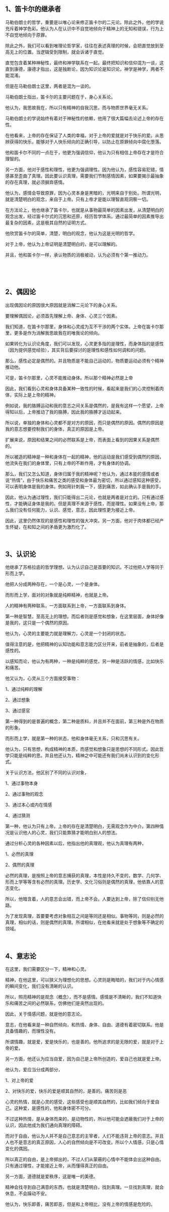 <h2>1、笛卡尔的继承者</h2><p>马勒伯朗士的哲学，重要是以唯心论来修正笛卡尔的二元论。除此之外，他的学说充斥着神学色彩。他认为人在认识中不自觉地倾向于精神上的无知和错误，行为上不自觉地倾向于原罪。</p><p>除此之外，我们可以看到唯理论哲学家，往往在表述真理的时候，会把直觉放到至高无上的位置。当逻辑受到限制，就会诉诸于直觉。</p><p>直觉包含着某种神秘性，最终和神学联系在一起。最终把知识和信仰混为一谈，这直到康德，康德才指出，这是独断论，因为知识论是知识论，神学是神学，两者不能混淆。</p><p>但是在马勒伯朗士这里，两者是混为一谈的。</p><p>马勒伯朗士指出，笛卡尔的主要问题在于，身心关系论。</p><p>他认为，我思故我在，所以只有精神的自我沉思，而与物质世界毫无关系。</p><p>马勒伯朗士的学说始终有着对于神秘性的依赖，他用了很大篇幅去论述上帝的存在性。</p><p>在他看来，上帝的存在保证了人类的幸福，对于上帝的爱就是对于快乐的爱。从思辨获得的快乐，能够对于人快乐倾向的正确引导，以防止在原罪倾向中腐化堕落。</p><p>他和笛卡尔不同的一点在于，他更为强调信仰，他认为只有相信上帝存在才是符合理智的。</p><p>另一方面，他对于感性和理性，他更为强调理性。因为他认为，感性容易犯错，情感甚至歪曲了真理。因此要认识真理，需要我们节制感情因素，如果要揭示最抽象的存在真理，就必须摒弃感情。</p><p>他认为，感情会导致原罪，因为心灵本身是黑暗的，光明来自于别处。所谓光明，就是清楚明白的观念，来自于上帝。只有上帝才是能以理智直观洞察一切。</p><p>在方法论上，他也继承了笛卡尔，也就是从事物最简单的因素出发，从清楚明白的观念出发，经过笛卡尔式的沉思和还原，经历哲学体系。通过最简单的因素推导出最复杂的因素，这是极其自然的证明方式。</p><p>他欣赏笛卡尔的简单，清楚，明白的观念，他认为这是光明的哲学。</p><p>对于上帝，他认为上帝证明是清楚明白的，是可以理解的。</p><p>并且，他和笛卡尔一样，承认物质的消极被动，认为必须有个第一推动力。</p><p><br></p><p><br></p><h2>2、偶因论</h2><p>出现偶因论的原因很大原因就是消解二元论下的身心关系。</p><p>要理解偶因论，必须首先理解上帝、身体、心灵三个因素。</p><p>我们知道，在笛卡尔那里，身体和心灵成为互不干涉的两个实体。上帝在笛卡尔那里，更多是作为消解我思故我在的唯我论的倾向。</p><p>如果转化为认识论角度，我们可以发现，心灵更多指的是理性，而身体指的是感性（因为提供感觉经验），其实背后要探讨的是理性和感性如何调和的问题。</p><p>那么，感性必定是偶然的。并且物质是不能自己运动的，物质要运动必须有个精神推动他。</p><p>可是，笛卡尔那里，心灵不能推动身体。所以那个精神必然是上帝</p><p>因此，我们看到心灵和身体具备某种一致性的时候，看起来是我们的心灵控制着肉体，实际上是上帝的精神。</p><p>例如说，我的胳膊运动和我的意志之间关系是偶然的，是我有这样一个愿望，上帝得知以后，上帝推动了我的胳膊，因此我的胳膊才运动起来。</p><p>所以说，单独的身体和心灵都不是对方的原因，而只是偶然的原因。偶然的原因是我的意志想要控制我们的身体，真正的原因是上帝。</p><p>扩展来说，原因和结果之间的必然联系是上帝，而表面上看到的因果关系是偶然的。</p><p>所以被造的精神是一种和身体在一起的精神，他的运动是我们感受到偶然的原因，他流失在我们的身体里，只有上帝的不断作用，才有身体的协调。</p><p>那么，我们又怎么知道，身体归属于我的精神呢？他认为，通过本能的感情或者说“热情”，由于快乐和痛苦之类的感受和身体最为密切，所以通过感知这种感受，可以表明身体是我的身体。例如用针刺我一下，感到痛苦，如此确认手是我的手。</p><p>因此，他认为通过理性，我们只能得出二元论，也就是两者是对立的。只有通过感性，才能确证身体是我的。但是真理不来源于感性，而是理性。如果没有上帝，那么我们没有任何能力，认识、感觉，意志，因此理性更为接近上帝。</p><p>因此，这里仍然体现的是感性和理性的强大冲突。另一方面，他对于肉体都已经产生怀疑，在和知之间的矛盾更为激烈化了。</p><p><br></p><h2>3、认识论</h2><p>他继承了苏格拉底的哲学理想，认为认识自己是首要的知识。不过他把人学等同于形而上学。</p><p>他把人分成两种存在，一个是心灵，一个是身体。</p><p>而形而上学，面对的对象就是纯粹精神，也就是上帝。</p><p>人的精神有两种联系，一方面联系到上帝，一方面联系到身体。</p><p>第一种是智慧，至高无上的理想。而后者则是感觉和想象，在这里层面，身体好像是我的，这只是一个偶然的原因。</p><p>他认为，心灵的主要能力就是理解力，心灵是一个封闭的状态。</p><p>值得注意的是，他把精神的认知功能和意志能力区分开来，前者是抽象的，后者是感性的。</p><p>以感知而论，他认为有两种，一种是纯粹的感觉，另一种是活跃的情感，比如快乐和痛苦。</p><p>他又认为，心灵从三个方面接受事物：</p><p>1、通过纯粹的理解</p><p>2、通过想象</p><p>3、通过感官</p><p>第一种得到的是普遍的概念，第二种是质料，并且并不在面前，第三种是外在物质的形象。</p><p>而形而上学，就是第一种的状态，他和身体毫无关系，只和沉思有关。</p><p>他认为，只有思想，构成精神的本质，而感觉和想象只是思想的不同形式。因此哲学只能是纯粹的思。并且他还认为，精神之中可能还有我们尚未认识到的变化形式。</p><p>关于认识方法，他区别了不同的认识对象，</p><p>1、通过事物本身</p><p>2、通过事物的观念</p><p>3、通过本心或内在情感</p><p>4、通过猜测</p><p>第一种，他认为只有上帝。上帝的存在是清楚明白，无需观念作为中介。第四种情况是认识他人的心灵，我们只能靠猜才能明白别人的想法。</p><p>通过分析心灵的各种因素以后，他指出他的真理观，他认为真理有两种，</p><p>1、必然的真理</p><p>2、偶然的真理</p><p>必然的真理，是按照上帝的意志捕获的真理，本性是持久不变的，数学、几何学、形而上学等等含有必然的真理。历史学、文化习俗则是偶然的真理，他依靠人的意志变化。</p><p>所以，他暗含着，人的意志会出错，而上帝不会。人要达到上帝，除了信仰别无他路。</p><p>为了发现真理，首要要考虑对象相互之间是等同还是相似。事物等同，则是必然的真理，相似的话，则是偶然的真理。所谓相似，在他看来就是处于想象等不确定的领域。</p><p><br></p><h2>4、意志论</h2><p>在这里，我们需要区分一下，精神和心灵。</p><p>精神，在他这里，可以狭义为理想化的思想。心灵则是晦暗的，我们对于内心情感的瞬间变化，我们没有清晰的认识。</p><p>所以，照亮精神的是观念（概念），而不是感情。感情是不清晰的，我们不知道快乐和痛苦之间的必然联系，仿佛他们是突然出现的。</p><p>因此，关于情感问题，就是他的意志论。</p><p>意志，在他看来是一种自然倾向，和热情、身体、自由、道德有着密切联系。他是具备情趣的，而理性没有。</p><p>所谓情趣，就是爱，爱是快乐的，也是善的。他所追求的是无限的爱，就是对于上帝的爱。</p><p>另一方面，他还认为应当自爱，因为自己是上帝所创造的，爱自己也就是爱上帝。</p><p>他认为，爱应当分成两部分，</p><p>1、对上帝的爱</p><p>2、对快乐的爱，快乐的爱是顺其自然的，是善的。痛苦则是恶</p><p>心灵的热情，就是心灵的感受，这些感受也是顺其自然的，比如我们倾向于爱自己。这种爱，是感性的，他和身体密不可分。</p><p>不过这种热情，是从身体而来的，是动物性的，所以他可能会遮蔽我们对于上帝的认识，因此他成为我们通向真理的障碍。</p><p>而对于自由，他认为人并不是自己意志的主宰者，人们不能违背上帝的意志。并且人也不是意志的真正原因，人心的自然倾向是不可改变。所以个人情感，只是心情变化的偶因。</p><p>所以真正的自由，是上帝掷出的，不过人们从蒙蔽的心情中不能体会出这种自由。只有通过理性，才能接近上帝，从而懂得真正的自由。</p><p>另一方面，道德就是爱秩序，这是唯一的美德。</p><p>精神会找寻到自己满意的东西，也就是清楚明白，找到真理。一旦找到真理，就会休息，不会躁动不安。</p><p>他认为，快乐即善，痛苦即恶，但是和上帝相比，没有上帝的情感是危险的。</p><p></p>